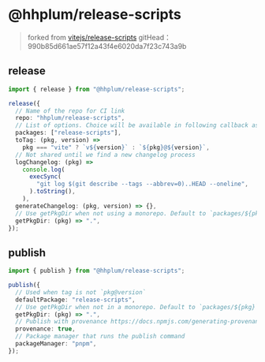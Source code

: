 # @hhplum/release-scripts

> forked from [vitejs/release-scripts](https://github.com/vitejs/release-scripts)
> gitHead：990b85d661ae57f12a43f4e6020da7f23c743a9b

## release

```ts
import { release } from "@hhplum/release-scripts";

release({
  // Name of the repo for CI link
  repo: "hhplum/release-scripts",
  // List of options. Choice will be available in following callback as `pkg`
  packages: ["release-scripts"],
  toTag: (pkg, version) =>
    pkg === "vite" ? `v${version}` : `${pkg}@${version}`,
  // Not shared until we find a new changelog process
  logChangelog: (pkg) =>
    console.log(
      execSync(
        "git log $(git describe --tags --abbrev=0)..HEAD --oneline",
      ).toString(),
    ),
  generateChangelog: (pkg, version) => {},
  // Use getPkgDir when not using a monorepo. Default to `packages/${pkg}`
  getPkgDir: (pkg) => ".",
});
```

## publish

```ts
import { publish } from "@hhplum/release-scripts";

publish({
  // Used when tag is not `pkg@version`
  defaultPackage: "release-scripts",
  // Use getPkgDir when not in a monorepo. Default to `packages/${pkg}`
  getPkgDir: (pkg) => ".",
  // Publish with provenance https://docs.npmjs.com/generating-provenance-statements
  provenance: true,
  // Package manager that runs the publish command
  packageManager: "pnpm",
});
```
